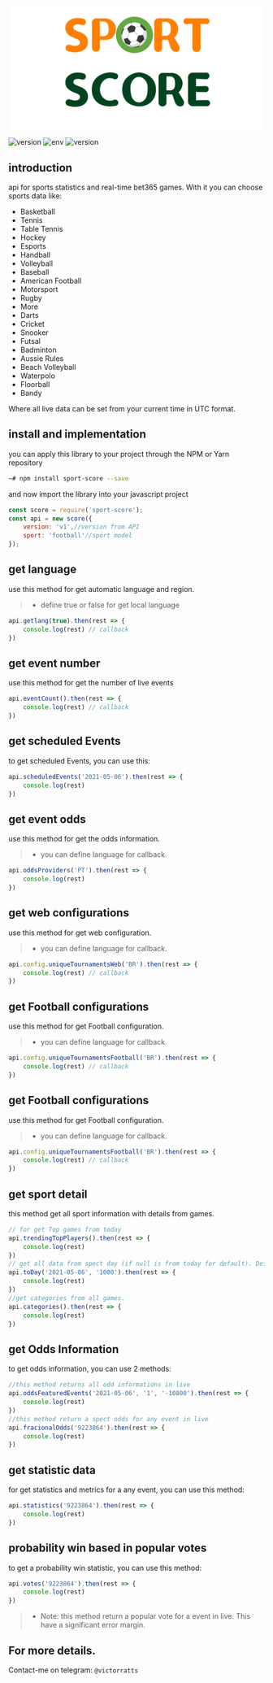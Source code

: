 <p align="center">

<img src="https://github.com/victorratts13/sport-score/blob/main/assets/logo-sporte-score.png?raw=true" width="500" />

![version](https://img.shields.io/badge/version-1.0-brightgreen) ![env](https://img.shields.io/badge/lang-javascript-yellow) ![version](https://img.shields.io/badge/env-npm-red) 
</p>


## introduction

api for sports statistics and real-time bet365 games. With it you can choose sports data like:

- Basketball
- Tennis
- Table Tennis
- Hockey
- Esports
- Handball
- Volleyball
- Baseball
- American Football
- Motorsport
- Rugby
- More
- Darts
- Cricket
- Snooker
- Futsal
- Badminton
- Aussie Rules
- Beach Volleyball
- Waterpolo
- Floorball
- Bandy

Where all live data can be set from your current time in UTC format.

## install and implementation

you can apply this library to your project through the NPM or Yarn repository

```sh
~# npm install sport-score --save

```
and now import the library into your javascript project

```js
const score = require('sport-score');
const api = new score({
    version: 'v1',//version from API
    sport: 'football'//sport model
});
```

## get language

use this method for get automatic language and region.
>- define true or false for get local language

```js
api.getlang(true).then(rest => {
    console.log(rest) // callback
})
```

## get event number

use this method for get the number of live events

```js
api.eventCount().then(rest => {
    console.log(rest) // callback
})
```

## get scheduled Events

to get scheduled Events, you can use this:

```js
api.scheduledEvents('2021-05-06').then(rest => {
    console.log(rest)
})
```

## get event odds
use this method for get the odds information.

>- you can define language for callback.

```js
api.oddsProviders('PT').then(rest => {
    console.log(rest)
})
```

## get web configurations
use this method for get web configuration.

>- you can define language for callback.

```js
api.config.uniqueTournamentsWeb('BR').then(rest => {
    console.log(rest) // callback
})
```

## get Football configurations
use this method for get Football configuration.

>- you can define language for callback.

```js
api.config.uniqueTournamentsFootball('BR').then(rest => {
    console.log(rest) // callback
})
```

## get Football configurations
use this method for get Football configuration.

>- you can define language for callback.

```js
api.config.uniqueTournamentsFootball('BR').then(rest => {
    console.log(rest) // callback
})
```

## get sport detail

this method get all sport information with details from games.

```js
// for get Top games from today
api.trendingTopPlayers().then(rest => {
    console.log(rest)
})
// get all data from spect day (if null is from today for default). Define number of rows if you like.
api.toDay('2021-05-06', '1000').then(rest => {
    console.log(rest)
})
//get categories from all games.
api.categories().then(rest => {
    console.log(rest)
})
```

## get Odds Information

to get odds information, you can use 2 methods:

```js
//this method returns all odd informations in live
api.oddsFeaturedEvents('2021-05-06', '1', '-10800').then(rest => {
    console.log(rest)
})
//this method return a spect odds for any event in live
api.fracionalOdds('9223864').then(rest => {
    console.log(rest)
})
```

## get statistic data

for get statistics and metrics for a any event, you can use this method:

```js
api.statistics('9223864').then(rest => {
    console.log(rest)
})
```

## probability win based in popular votes

to get a probability win statistic, you can use this method:

```js
api.votes('9223864').then(rest => {
    console.log(rest)
})

```

>- Note: this method return a popular vote for a event in live. This have a significant error margin.

## For more details.

Contact-me on telegram: ``@victorratts``


